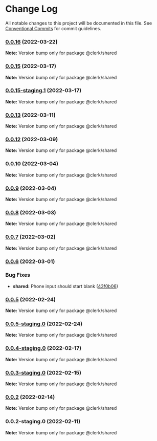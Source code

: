# Change Log

All notable changes to this project will be documented in this file.
See [Conventional Commits](https://conventionalcommits.org) for commit guidelines.

### [0.0.16](https://github.com/clerkinc/clerk_docker/compare/@clerk/shared@0.0.15...@clerk/shared@0.0.16) (2022-03-22)

**Note:** Version bump only for package @clerk/shared





### [0.0.15](https://github.com/clerkinc/clerk_docker/compare/@clerk/shared@0.0.15-staging.1...@clerk/shared@0.0.15) (2022-03-17)

**Note:** Version bump only for package @clerk/shared





### [0.0.15-staging.1](https://github.com/clerkinc/clerk_docker/compare/@clerk/shared@0.0.15-staging.0...@clerk/shared@0.0.15-staging.1) (2022-03-17)

**Note:** Version bump only for package @clerk/shared





### [0.0.13](https://github.com/clerkinc/clerk_docker/compare/@clerk/shared@0.0.12...@clerk/shared@0.0.13) (2022-03-11)

**Note:** Version bump only for package @clerk/shared





### [0.0.12](https://github.com/clerkinc/clerk_docker/compare/@clerk/shared@0.0.12-staging.0...@clerk/shared@0.0.12) (2022-03-09)

**Note:** Version bump only for package @clerk/shared





### [0.0.10](https://github.com/clerkinc/clerk_docker/compare/@clerk/shared@0.0.9...@clerk/shared@0.0.10) (2022-03-04)

**Note:** Version bump only for package @clerk/shared





### [0.0.9](https://github.com/clerkinc/clerk_docker/compare/@clerk/shared@0.0.8...@clerk/shared@0.0.9) (2022-03-04)

**Note:** Version bump only for package @clerk/shared





### [0.0.8](https://github.com/clerkinc/clerk_docker/compare/@clerk/shared@0.0.7...@clerk/shared@0.0.8) (2022-03-03)

**Note:** Version bump only for package @clerk/shared





### [0.0.7](https://github.com/clerkinc/clerk_docker/compare/@clerk/shared@0.0.6...@clerk/shared@0.0.7) (2022-03-02)

**Note:** Version bump only for package @clerk/shared





### [0.0.6](https://github.com/clerkinc/clerk_docker/compare/@clerk/shared@0.0.5...@clerk/shared@0.0.6) (2022-03-01)


### Bug Fixes

* **shared:** Phone input should start blank ([43f0b06](https://github.com/clerkinc/clerk_docker/commit/43f0b0603608866f6b9e0a37a284c0ea72c0004b))



### [0.0.5](https://github.com/clerkinc/clerk_docker/compare/@clerk/shared@0.0.5-staging.0...@clerk/shared@0.0.5) (2022-02-24)

**Note:** Version bump only for package @clerk/shared





### [0.0.5-staging.0](https://github.com/clerkinc/clerk_docker/compare/@clerk/shared@0.0.4-staging.0...@clerk/shared@0.0.5-staging.0) (2022-02-24)

**Note:** Version bump only for package @clerk/shared





### [0.0.4-staging.0](https://github.com/clerkinc/clerk_docker/compare/@clerk/shared@0.0.3-staging.0...@clerk/shared@0.0.4-staging.0) (2022-02-17)

**Note:** Version bump only for package @clerk/shared





### [0.0.3-staging.0](https://github.com/clerkinc/clerk_docker/compare/@clerk/shared@0.0.2...@clerk/shared@0.0.3-staging.0) (2022-02-15)

**Note:** Version bump only for package @clerk/shared





### [0.0.2](https://github.com/clerkinc/clerk_docker/compare/@clerk/shared@0.0.2-staging.0...@clerk/shared@0.0.2) (2022-02-14)

**Note:** Version bump only for package @clerk/shared





### 0.0.2-staging.0 (2022-02-11)

**Note:** Version bump only for package @clerk/shared
